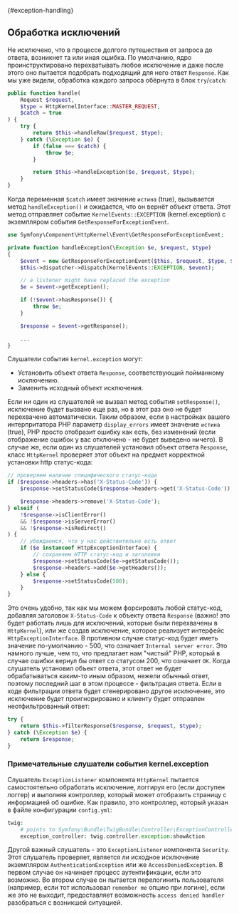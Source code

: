 {#exception-handling}
## Обработка исключений

Не исключено, что в процессе долгого путешествия от запроса до ответа, возникнет та или иная ошибка. 
По умолчанию, ядро проинструктировано перехватывать любое исключение и даже после этого оно пытается 
подобрать подходящий для него ответ `Response`. Как мы уже видели, обработка каждого запроса обёрнута
в блок `try`/`catch`:

```php
public function handle(
    Request $request,
    $type = HttpKernelInterface::MASTER_REQUEST,
    $catch = true
) {
    try {
        return $this->handleRaw($request, $type);
    } catch (\Exception $e) {
        if (false === $catch) {
            throw $e;
        }

        return $this->handleException($e, $request, $type);
    }
}
```

Когда переменная `$catch` имеет значение `истина` (true), вызывается метод `handleException()` и ожидается, 
что он вернёт объект ответа. Этот метод отправляет событие `KernelEvents::EXCEPTION` (kernel.exception) c 
экземпляром события `GetResponseForExceptionEvent`.

```php
use Symfony\Component\HttpKernel\Event\GetResponseForExceptionEvent;

private function handleException(\Exception $e, $request, $type)
{
    $event = new GetResponseForExceptionEvent($this, $request, $type, $e);
    $this->dispatcher->dispatch(KernelEvents::EXCEPTION, $event);

    // a listener might have replaced the exception
    $e = $event->getException();

    if (!$event->hasResponse()) {
        throw $e;
    }

    $response = $event->getResponse();

    ...
}
```

Слушатели события `kernel.exception` могут:

- Установить объект ответа `Response`, соответствующий пойманному исключению.
- Заменить исходный объект исключения.

Если ни один из слушателей не вызвал метод события `setResponse()`, исключение будет вызвано еще раз, но в 
этот раз оно не будет перехвачено автоматически. Таким образом, если в настройках вашего интерпритатора 
PHP параметр `display_errors` имеет значение `истина` (true), PHP просто отобразит ошибку как есть, без 
изменений (если отображение ошибок у вас отключено - не будет выведено ничего). В случае же, если один из 
слушателей установил  объект ответа `Response`, класс `HttpKernel` проверяет этот объект на предмет 
корректной установки http статус-кода:

```php
// проверяем наличие специфического статус-кода
if ($response->headers->has('X-Status-Code')) {
    $response->setStatusCode($response->headers->get('X-Status-Code'));

    $response->headers->remove('X-Status-Code');
} elseif (
    !$response->isClientError()
    && !$response->isServerError()
    && !$response->isRedirect()
) {
    // убеждаемся, что у нас действительно есть ответ
    if ($e instanceof HttpExceptionInterface) {
        // сохраняем HTTP статус-код и заголовки
        $response->setStatusCode($e->getStatusCode());
        $response->headers->add($e->getHeaders());
    } else {
        $response->setStatusCode(500);
    }
}
```

Это очень удобно, так как мы можем форсировать любой статус-код, добавляя заголовок `X-Status-Code` к объекту 
ответа `Response` (важно! это будет работать лишь для исключений, которые были перехвачены в `HttpKernel`), 
или же создав исключение, которое реализует интерфейс `HttpExceptionInterface`. В противном случае статус-код 
будет иметь значение по-умолчанию - 500, что означает `Internal server error`. Это намного лучше, чем то, 
что предлагает нам "чистый" PHP, который в случае ошибки вернул бы ответ со статусом 200, что означает `OK`. 
Когда слушатель установил объект ответа, этот ответ не будет обрабатываться каким-то иным образом, нежели 
обычный ответ, поэтому последний шаг в этом процессе - фильтрация ответа. Если в ходе фильтрации ответа будет 
сгенерировано другое исключение, это исключение будет проигнорировано и клиенту будет отправлен неотфильтрованный 
ответ:

```php
try {
    return $this->filterResponse($response, $request, $type);
} catch (\Exception $e) {
    return $response;
}
```

### Примечательные слушатели события  kernel.exception

Слушатель `ExceptionListener` компонента `HttpKernel` пытается самостоятельно обработать исключение, логгируя его 
(если доступен логгер) и выполняя контроллер, который может отобразить страницу с информацией об ошибке. 
Как правило, это контроллер, который указан в файле конфигурации `config.yml`:

```php
twig:
    # points to Symfony\Bundle\TwigBundle\Controller\ExceptionController
    exception_controller: twig.controller.exception:showAction
```

Другой важный слушатель  - это `ExceptionListener` компонента `Security`. Этот слушатель проверяет, является 
ли исходное исключение экземпляром `AuthenticationException` или же `AccessDeniedException`. В первом случае 
он начинает процесс аутентификации, если это возможно. Во втором случае он пытается перелогинить пользователя 
(например, если тот использовал `remember me` опцию при логине), если же это не выходит, предоставляет 
возможность `access denied handler` разобраться с возникшей ситуацией.